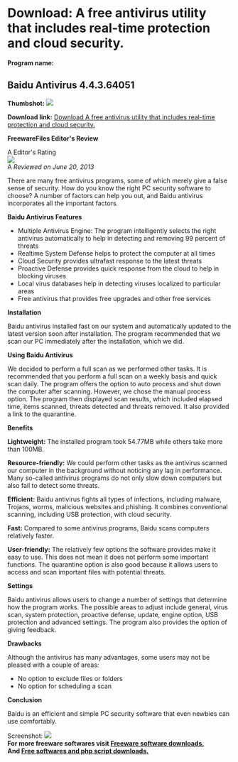 # Download: A free antivirus utility that includes real-time protection and cloud security.

**Program name:**

## Baidu Antivirus 4.4.3.64051

  
**Thumbshot:** ![](http://www.freewarefiles.com/screenshot/baiduantivirus_md.jpg)   
  
**Download link:** [Download A free antivirus utility that includes real-time protection and cloud security.](http://freesoftwares.boysofts.com/Baidu-Antivirus_program_88596.html)  
  


**FreewareFiles Editor's Review**  
  


A Editor's Rating  
![](http://www.freewarefiles.com/images/rating/4.5.gif)  
A _Reviewed on June 20, 2013_  
  
There are many free antivirus programs, some of which merely give a false sense of security. How do you know the right PC security software to choose? A number of factors can help you out, and Baidu antivirus incorporates all the important factors. 

**Baidu Antivirus Features**

  * Multiple Antivirus Engine: The program intelligently selects the right antivirus automatically to help in detecting and removing 99 percent of threats 
  * Realtime System Defense helps to protect the computer at all times 
  * Cloud Security provides ultrafast response to the latest threats 
  * Proactive Defense provides quick response from the cloud to help in blocking viruses 
  * Local virus databases help in detecting viruses localized to particular areas 
  * Free antivirus that provides free upgrades and other free services 

**Installation**

Baidu antivirus installed fast on our system and automatically updated to the latest version soon after installation. The program recommended that we scan our PC immediately after the installation, which we did.

**Using Baidu Antivirus**

We decided to perform a full scan as we performed other tasks. It is recommended that you perform a full scan on a weekly basis and quick scan daily. The program offers the option to auto process and shut down the computer after scanning. However, we chose the manual process option. The program then displayed scan results, which included elapsed time, items scanned, threats detected and threats removed. It also provided a link to the quarantine.

**Benefits**

**Lightweight:** The installed program took 54.77MB while others take more than 100MB.

**Resource-friendly:** We could perform other tasks as the antivirus scanned our computer in the background without noticing any lag in performance. Many so-called antivirus programs do not only slow down computers but also fail to detect some threats.

**Efficient:** Baidu antivirus fights all types of infections, including malware, Trojans, worms, malicious websites and phishing. It combines conventional scanning, including USB protection, with cloud security.

**Fast:** Compared to some antivirus programs, Baidu scans computers relatively faster.

**User-friendly:** The relatively few options the software provides make it easy to use. This does not mean it does not perform some important functions. The quarantine option is also good because it allows users to access and scan important files with potential threats.

**Settings**

Baidu antivirus allows users to change a number of settings that determine how the program works. The possible areas to adjust include general, virus scan, system protection, proactive defense, update, engine option, USB protection and advanced settings. The program also provides the option of giving feedback.

**Drawbacks**

Although the antivirus has many advantages, some users may not be pleased with a couple of areas: 

  * No option to exclude files or folders 
  * No option for scheduling a scan 

**Conclusion**

Baidu is an efficient and simple PC security software that even newbies can use comfortably.

  
  
Screenshot: ![](http://www.freewarefiles.com/screenshot/baiduantivirus.jpg)   
**For more freeware softwares visit [Freeware software downloads.](http://freesoftwares.boysofts.com/)**   
**And [Free softwares and php script downloads.](http://www.boysofts.com/)**

